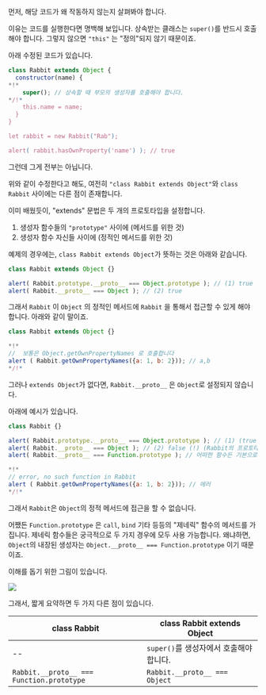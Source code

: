 먼저, 해당 코드가 왜 작동하지 않는지 살펴봐야 합니다.

이유는 코드를 실행한다면 명백해 보입니다. 상속받는 클래스는 `super()`를 반드시 호출해야 합니다. 그렇지 않으면 `"this"` 는 "정의"되지 않기 때문이죠.

아래 수정된 코드가 있습니다.

```js run
class Rabbit extends Object {
  constructor(name) {
*!*
    super(); // 상속할 때 부모의 생성자를 호출해야 합니다.
*/!*
    this.name = name;
  }
}

let rabbit = new Rabbit("Rab");

alert( rabbit.hasOwnProperty('name') ); // true
```

그런데 그게 전부는 아닙니다.

위와 같이 수정한다고 해도, 여전히 `"class Rabbit extends Object"`와 `class Rabbit` 사이에는 다른 점이 존재합니다.

이미 배웠듯이, "extends" 문법은 두 개의 프로토타입을 설정합니다.

1. 생성자 함수들의 `"prototype"` 사이에 (메서드를 위한 것)
2. 생성자 함수 자신들 사이에 (정적인 메서드를 위한 것)

예제의 경우에는, `class Rabbit extends Object`가 뜻하는 것은 아래와 같습니다.

```js run
class Rabbit extends Object {}

alert( Rabbit.prototype.__proto__ === Object.prototype ); // (1) true
alert( Rabbit.__proto__ === Object ); // (2) true
```

그래서 `Rabbit` 이 `Object` 의 정적인 메서드에 `Rabbit` 을 통해서 접근할 수 있게 해야 합니다. 아래와 같이 말이죠.

```js run
class Rabbit extends Object {}

*!*
//  보통은 Object.getOwnPropertyNames 로 호출합니다
alert ( Rabbit.getOwnPropertyNames({a: 1, b: 2})); // a,b
*/!*
```

그러나 `extends Object`가 없다면, `Rabbit.__proto__` 은 `Object`로 설정되지 않습니다.

아래에 예시가 있습니다.

```js run
class Rabbit {}

alert( Rabbit.prototype.__proto__ === Object.prototype ); // (1) (true Rabbit의 프로토타입은 객체의 프로토타입입니다. - Chris)
alert( Rabbit.__proto__ === Object ); // (2) false (!) (Rabbit의 프로토타입은 객체가 아닙니다. - Chris) 
alert( Rabbit.__proto__ === Function.prototype ); // 어떠한 함수든 기본으로 (__proto__는 함수의 프로토타입입니다. - Chris)

*!*
// error, no such function in Rabbit
alert ( Rabbit.getOwnPropertyNames({a: 1, b: 2})); // 에러
*/!*
```

그래서 `Rabbit`은 `Object`의 정적 메서드에 접근을 할 수 없습니다.

어쨌든 `Function.prototype` 은 `call`, `bind` 기타 등등의 "제네릭" 함수의 메서드를 가집니다. 제네릭 함수들은 궁극적으로 두 가지 경우에 모두 사용 가능합니다. 왜냐하면, `Object`의 내장된 생성자는 `Object.__proto__ === Function.prototype` 이기 때문이죠.

이해를 돕기 위한 그림이 있습니다.

![](rabbit-extends-object.svg)

그래서, 짧게 요약하면 두 가지 다른 점이 있습니다.

| class Rabbit | class Rabbit extends Object  |
|--------------|------------------------------|
| --             | `super()`를 생성자에서 호출해야 합니다. |
| `Rabbit.__proto__ === Function.prototype` | `Rabbit.__proto__ === Object` |
